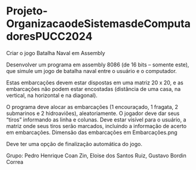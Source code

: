 # Projeto-OrganizacaodeSistemasdeComputadoresPUCC2024
Criar o jogo Batalha Naval em Assembly

Desenvolver um programa em assembly 8086 (de 16 bits – somente este), que simule um jogo de batalha naval entre o usuário e o computador.

Estas embarcações devem estar dispostas em uma matriz 20 x 20, e as embarcações não podem estar encostadas (distância de uma casa, na vertical, na horizontal e na diagonal).

O programa deve alocar as embarcações (1 encouraçado, 1 fragata, 2 submarinos e 2 hidroaviões), aleatoriamente. O jogador deve dar seus “tiros” informando as linha e colunas. Deve estar visível para o usuário, a matriz onde seus tiros serão marcados, incluindo a informação de acerto em embarcações.
Dimensão das embarcações em Embarcações.png

Deve ter uma opção de finalização automática do jogo.

Grupo: Pedro Henrique Coan Zin, Eloise dos Santos Ruiz, Gustavo Bordin Correa